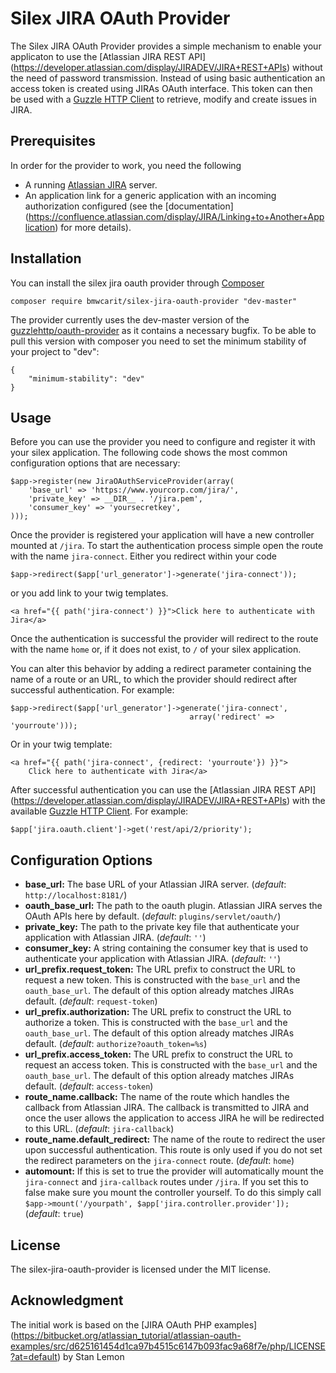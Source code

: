 Silex JIRA OAuth Provider
=========================

The Silex JIRA OAuth Provider provides a simple mechanism to enable your
applicaton to use the [Atlassian JIRA REST API]
(https://developer.atlassian.com/display/JIRADEV/JIRA+REST+APIs) without the
need of password transmission. Instead of using basic authentication an access
token is created using JIRAs OAuth interface. This token can then be used with a
[Guzzle HTTP Client](http://guzzle.readthedocs.org/en/latest/) to retrieve,
modify and create issues in JIRA.

Prerequisites
-------------

In order for the provider to work, you need the following

* A running [Atlassian JIRA](https://www.atlassian.com/software/jira) server.
* An application link for a generic application with an incoming
authorization configured (see the [documentation]
(https://confluence.atlassian.com/display/JIRA/Linking+to+Another+Application)
for more details).

Installation
------------

You can install the silex jira oauth provider through
[Composer](https://getcomposer.org/)

	composer require bmwcarit/silex-jira-oauth-provider "dev-master"

The provider currently uses the dev-master version of the
[guzzlehttp/oauth-provider](https://github.com/guzzle/oauth-subscriber)
as it contains a necessary bugfix. To be able to pull this version
with composer you need to set the minimum stability of your project to
"dev":

    {
        "minimum-stability": "dev"
	}

Usage
-----

Before you can use the provider you need to configure and register it with your
silex application. The following code shows the most common configuration
options that are necessary:

	$app->register(new JiraOAuthServiceProvider(array(
		'base_url' => 'https://www.yourcorp.com/jira/',
		'private_key' => __DIR__ . '/jira.pem',
		'consumer_key' => 'yoursecretkey',
	)));

Once the provider is registered your application will have a new controller
mounted at `/jira`. To start the authentication process simple open the route
with the name `jira-connect`. Either you redirect within your code

	$app->redirect($app['url_generator']->generate('jira-connect'));

or you add link to your twig templates.

	<a href="{{ path('jira-connect') }}">Click here to authenticate with Jira</a>

Once the authentication is successful the provider will redirect to the route
with the name `home` or, if it does not exist, to `/` of your silex application.

You can alter this behavior by adding a redirect parameter containing the name
of a route or an URL, to which the provider should redirect after successful
authentication. For example:

	$app->redirect($app['url_generator']->generate('jira-connect',
											array('redirect' => 'yourroute')));

Or in your twig template:

	<a href="{{ path('jira-connect', {redirect: 'yourroute'}) }}">
		Click here to authenticate with Jira</a>

After successful authentication you can use the [Atlassian JIRA REST API]
(https://developer.atlassian.com/display/JIRADEV/JIRA+REST+APIs) with the
available [Guzzle HTTP Client](http://guzzle.readthedocs.org/en/latest/).
For example:

	$app['jira.oauth.client']->get('rest/api/2/priority');

Configuration Options
---------------------

* **base_url:**
The base URL of your Atlassian JIRA server.
(*default*: `http://localhost:8181/`)
* **oauth_base_url:**
The path to the oauth plugin. Atlassian JIRA serves the OAuth APIs here by
default.
(*default*: `plugins/servlet/oauth/`)
* **private_key:**
The path to the private key file that authenticate your application with
Atlassian JIRA.
(*default*: `''`)
* **consumer_key:**
A string containing the consumer key that is used to authenticate your
application with Atlassian JIRA.
(*default*: `''`)
* **url_prefix.request_token:**
The URL prefix to construct the URL to request a new token. This is constructed
with the `base_url` and the `oauth_base_url`. The default of this option already
matches JIRAs default.
(*default*: `request-token`)
* **url_prefix.authorization:**
The URL prefix to construct the URL to authorize a token. This is constructed
with the `base_url` and the `oauth_base_url`. The default of this option already
matches JIRAs default.
(*default*: `authorize?oauth_token=%s`)
* **url_prefix.access_token:**
The URL prefix to construct the URL to request an access token. This is
constructed with the `base_url` and the `oauth_base_url`. The default of this
option already matches JIRAs default.
(*default*: `access-token`)
* **route_name.callback:**
The name of the route which handles the callback from Atlassian JIRA. The
callback is transmitted to JIRA and once the user allows the application to
access JIRA he will be redirected to this URL.
(*default*: `jira-callback`)
* **route_name.default_redirect:**
The name of the route to redirect the user upon successful authentication. This
route is only used if you do not set the redirect parameters on the
`jira-connect` route.
(*default*: `home`)
* **automount:**
If this is set to true the provider will automatically mount the `jira-connect`
and `jira-callback` routes under `/jira`. If you set this to false make sure you
mount the controller yourself. To do this simply call
`$app->mount('/yourpath', $app['jira.controller.provider']);`
(*default*: `true`)

License
-------

The silex-jira-oauth-provider is licensed under the MIT license.

Acknowledgment
--------------

The initial work is based on the [JIRA OAuth PHP examples]
(https://bitbucket.org/atlassian_tutorial/atlassian-oauth-examples/src/d625161454d1ca97b4515c6147b093fac9a68f7e/php/LICENSE?at=default)
by Stan Lemon
